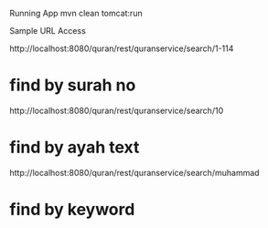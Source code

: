 Running App mvn clean tomcat:run

Sample URL Access

http://localhost:8080/quran/rest/quranservice/search/1-114
# find by surah no
http://localhost:8080/quran/rest/quranservice/search/10
# find by ayah text
http://localhost:8080/quran/rest/quranservice/search/muhammad
# find by keyword 


